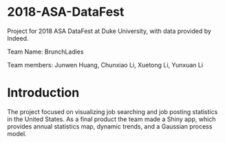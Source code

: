 # 2018-ASA-DataFest

Project for 2018 ASA DataFest at Duke University, with data provided by Indeed.

Team Name: BrunchLadies

Team members: Junwen Huang, Chunxiao Li, Xuetong Li, Yunxuan Li

# Introduction

The project focused on visualizing job searching and job posting statistics in the United States. As a final product the team made a Shiny app, which provides annual statistics map, dynamic trends, and a Gaussian process model.
